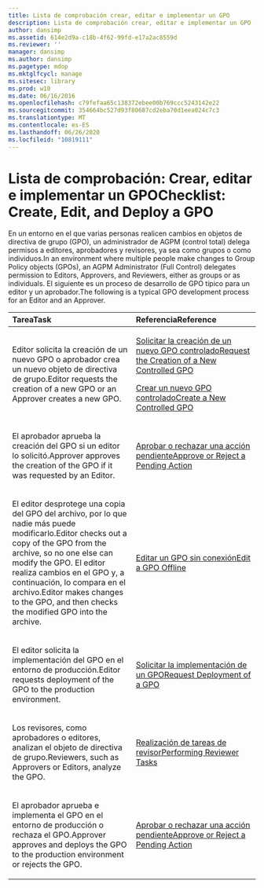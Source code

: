 ```yaml
---
title: Lista de comprobación crear, editar e implementar un GPO
description: Lista de comprobación crear, editar e implementar un GPO
author: dansimp
ms.assetid: 614e2d9a-c18b-4f62-99fd-e17a2ac8559d
ms.reviewer: ''
manager: dansimp
ms.author: dansimp
ms.pagetype: mdop
ms.mktglfcycl: manage
ms.sitesec: library
ms.prod: w10
ms.date: 06/16/2016
ms.openlocfilehash: c79fefaa65c138372ebee00b769ccc5243142e22
ms.sourcegitcommit: 354664bc527d93f80687cd2eba70d1eea024c7c3
ms.translationtype: MT
ms.contentlocale: es-ES
ms.lasthandoff: 06/26/2020
ms.locfileid: "10819111"
---
```

# <span data-ttu-id="3abad-103">Lista de comprobación: Crear, editar e implementar un GPO</span><span class="sxs-lookup"><span data-stu-id="3abad-103">Checklist: Create, Edit, and Deploy a GPO</span></span>


<span data-ttu-id="3abad-104">En un entorno en el que varias personas realicen cambios en objetos de directiva de grupo (GPO), un administrador de AGPM (control total) delega permisos a editores, aprobadores y revisores, ya sea como grupos o como individuos.</span><span class="sxs-lookup"><span data-stu-id="3abad-104">In an environment where multiple people make changes to Group Policy objects (GPOs), an AGPM Administrator (Full Control) delegates permission to Editors, Approvers, and Reviewers, either as groups or as individuals.</span></span> <span data-ttu-id="3abad-105">El siguiente es un proceso de desarrollo de GPO típico para un editor y un aprobador.</span><span class="sxs-lookup"><span data-stu-id="3abad-105">The following is a typical GPO development process for an Editor and an Approver.</span></span>

<table>
<colgroup>
<col width="50%" />
<col width="50%" />
</colgroup>
<thead>
<tr class="header">
<th align="left"><span data-ttu-id="3abad-106">Tarea</span><span class="sxs-lookup"><span data-stu-id="3abad-106">Task</span></span></th>
<th align="left"><span data-ttu-id="3abad-107">Referencia</span><span class="sxs-lookup"><span data-stu-id="3abad-107">Reference</span></span></th>
</tr>
</thead>
<tbody>
<tr class="odd">
<td align="left"><p><span data-ttu-id="3abad-108">Editor solicita la creación de un nuevo GPO o aprobador crea un nuevo objeto de directiva de grupo.</span><span class="sxs-lookup"><span data-stu-id="3abad-108">Editor requests the creation of a new GPO or an Approver creates a new GPO.</span></span></p></td>
<td align="left"><p><a href="request-the-creation-of-a-new-controlled-gpo.md" data-raw-source="[Request the Creation of a New Controlled GPO](request-the-creation-of-a-new-controlled-gpo.md)"><span data-ttu-id="3abad-109">Solicitar la creación de un nuevo GPO controlado</span><span class="sxs-lookup"><span data-stu-id="3abad-109">Request the Creation of a New Controlled GPO</span></span></a></p>
<p><a href="create-a-new-controlled-gpo.md" data-raw-source="[Create a New Controlled GPO](create-a-new-controlled-gpo.md)"><span data-ttu-id="3abad-110">Crear un nuevo GPO controlado</span><span class="sxs-lookup"><span data-stu-id="3abad-110">Create a New Controlled GPO</span></span></a></p></td>
</tr>
<tr class="even">
<td align="left"><p><span data-ttu-id="3abad-111">El aprobador aprueba la creación del GPO si un editor lo solicitó.</span><span class="sxs-lookup"><span data-stu-id="3abad-111">Approver approves the creation of the GPO if it was requested by an Editor.</span></span></p></td>
<td align="left"><p><a href="approve-or-reject-a-pending-action.md" data-raw-source="[Approve or Reject a Pending Action](approve-or-reject-a-pending-action.md)"><span data-ttu-id="3abad-112">Aprobar o rechazar una acción pendiente</span><span class="sxs-lookup"><span data-stu-id="3abad-112">Approve or Reject a Pending Action</span></span></a></p></td>
</tr>
<tr class="odd">
<td align="left"><p><span data-ttu-id="3abad-113">El editor desprotege una copia del GPO del archivo, por lo que nadie más puede modificarlo.</span><span class="sxs-lookup"><span data-stu-id="3abad-113">Editor checks out a copy of the GPO from the archive, so no one else can modify the GPO.</span></span> <span data-ttu-id="3abad-114">El editor realiza cambios en el GPO y, a continuación, lo compara en el archivo.</span><span class="sxs-lookup"><span data-stu-id="3abad-114">Editor makes changes to the GPO, and then checks the modified GPO into the archive.</span></span></p></td>
<td align="left"><p><a href="edit-a-gpo-offline.md" data-raw-source="[Edit a GPO Offline](edit-a-gpo-offline.md)"><span data-ttu-id="3abad-115">Editar un GPO sin conexión</span><span class="sxs-lookup"><span data-stu-id="3abad-115">Edit a GPO Offline</span></span></a></p></td>
</tr>
<tr class="even">
<td align="left"><p><span data-ttu-id="3abad-116">El editor solicita la implementación del GPO en el entorno de producción.</span><span class="sxs-lookup"><span data-stu-id="3abad-116">Editor requests deployment of the GPO to the production environment.</span></span></p></td>
<td align="left"><p><a href="request-deployment-of-a-gpo.md" data-raw-source="[Request Deployment of a GPO](request-deployment-of-a-gpo.md)"><span data-ttu-id="3abad-117">Solicitar la implementación de un GPO</span><span class="sxs-lookup"><span data-stu-id="3abad-117">Request Deployment of a GPO</span></span></a></p></td>
</tr>
<tr class="odd">
<td align="left"><p><span data-ttu-id="3abad-118">Los revisores, como aprobadores o editores, analizan el objeto de directiva de grupo.</span><span class="sxs-lookup"><span data-stu-id="3abad-118">Reviewers, such as Approvers or Editors, analyze the GPO.</span></span></p></td>
<td align="left"><p><a href="performing-reviewer-tasks.md" data-raw-source="[Performing Reviewer Tasks](performing-reviewer-tasks.md)"><span data-ttu-id="3abad-119">Realización de tareas de revisor</span><span class="sxs-lookup"><span data-stu-id="3abad-119">Performing Reviewer Tasks</span></span></a></p></td>
</tr>
<tr class="even">
<td align="left"><p><span data-ttu-id="3abad-120">El aprobador aprueba e implementa el GPO en el entorno de producción o rechaza el GPO.</span><span class="sxs-lookup"><span data-stu-id="3abad-120">Approver approves and deploys the GPO to the production environment or rejects the GPO.</span></span></p></td>
<td align="left"><p><a href="approve-or-reject-a-pending-action.md" data-raw-source="[Approve or Reject a Pending Action](approve-or-reject-a-pending-action.md)"><span data-ttu-id="3abad-121">Aprobar o rechazar una acción pendiente</span><span class="sxs-lookup"><span data-stu-id="3abad-121">Approve or Reject a Pending Action</span></span></a></p></td>
</tr>
</tbody>
</table>

 

 

 





